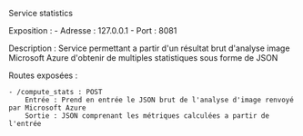 Service statistics

Exposition :
	- Adresse : 127.0.0.1
	- Port : 8081

Description :
	Service permettant a partir d'un résultat brut d'analyse image Microsoft Azure d'obtenir de multiples statistiques sous forme de JSON

Routes exposées :

	- /compute_stats : POST
		Entrée : Prend en entrée le JSON brut de l'analyse d'image renvoyé par Microsoft Azure
		Sortie : JSON comprenant les métriques calculées a partir de l'entrée